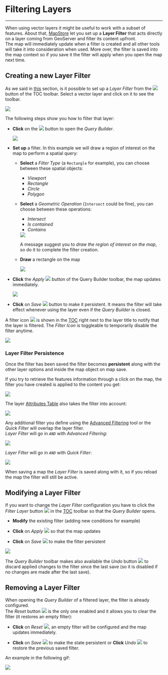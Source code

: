 # Filtering Layers
******************

When using vector layers it might be useful to work with a subset of features.
About that, [MapStore](https://mapstore2.geo-solutions.it/mapstore/#/) let you set up a **Layer Filter** that acts directly on a layer coming from GeoServer and filter its content upfront.  
The map will immediately update when a filter is created and all other tools will take it into consideration when used. More over, the filter is saved into the map context so if you save it the filter will apply when you open the map next time.

Creating a new Layer Filter
---------------------------

As we said  in [this](toc.md#managing-layers) section, is it possible to set up a *Layer Filter* from the <img src="../img/filter-layer.png" style="max-width:30px;"/> button of the TOC toolbar. Select a vector layer and click on it to see the toolbar.

<img src="../img/filter_layer_button.png" />

The following steps show you how to filter that layer:

* **Click** on the <img src="../img/filter-layer.png" style="max-width:30px;"/> button to open the *Query Builder*.

    <img src="../img/query_builder.png" />

* **Set up** a filter. In this example we will draw a region of interest on the map to perform a spatial query:

    * **Select** a *Filter Type* (a `Rectangle` for example), you can choose between these spatial objects:

        * *Viewport*
        * *Rectangle*
        * *Circle*
        * *Polygon*

    * **Select** a *Geometric Operation* (`Intersect` could be fine), you can choose between these operations:

        * *Intersect*
        * *Is contained*
        * *Contains*

        <img src="../img/filter_set_up.png" />

        A message suggest you to *draw the region of interest on the map*, so do it to complete the filter creation.

    * **Draw** a rectangle on the map

        <img src="../img/rectangle_filter.png" />

* **Click** the *Apply* <img src="../img/apply_button.png" style="max-width:30px;"/> button of the Query Builder toolbar, the map updates immediately.

    <img src="../img/applied_filter.png" />

* **Click** on *Save* <img src="../img/save_button.png" style="max-width:30px;"/> button to make it persistent. It means the filter will take effect whenever using the layer even if the *Query Builder* is closed.

A filter icon <img src="../img/filter-layer.png" style="max-width:30px;"/> is shown in the [TOC](toc.md) right next to the layer title to notify that the layer is filtered. The *Filter Icon* is toggleable to temporarily disable the filter anytime.

<img src="../img/enable_layer_filter.gif" />

### Layer Filter Persistence

Once the filter has been saved the filter becomes **persistent** along with the other layer options and inside the map object on map save.

If you try to retrieve the features information through a click on the map, the filter you have created is applied to the content you get:

<img src="../img/get_filtered_features_info.gif" />

The layer [Attributes Table](attributes-table.md) also takes the filter into account:

<img src="../img/filtered_features_grid.png" />

Any additional filter you define using the [Advanced Filtering](attributes-table.md#advanced-filtering) tool or the *Quick Filter* will overlap the layer filter.  
*Layer Filter* will go in *`AND`* with *Advanced Filtering*:

<img src="../img/filtered_advanced_filtering.gif" />

*Layer Filter* will go in *`AND`* with *Quick Filter*:

<img src="../img/filtered_quick_filter.gif" />

When saving a map the *Layer Filter* is saved along with it, so if you reload the map the filter will still be active.

Modifying a Layer Filter
------------------------

If you want to change the *Layer Filter* configuration you have to click the *Filter Layer* button <img src="../img/filter-layer.png" style="max-width:30px;"/> in the [TOC](toc.md) toolbar so that the *Query Builder* opens.

* **Modify** the existing filter (adding new conditions for example)

* **Click** on *Apply* <img src="../img/apply_button.png" style="max-width:30px;"/> so that the map updates

* **Click** on *Save* <img src="../img/save_button.png" style="max-width:30px;"/> to make the filter persistent

<img src="../img/modify_layer_filter.gif" />

The *Query Builder* toolbar makes also available the *Undo* button <img src="../img/undo_button.png" style="max-width:30px;"/> to discard applied changes to the filter since the last save (so it is disabled if no changes are made after the last save).

Removing a Layer Filter
-----------------------

When opening the *Query Builder* of a filtered layer, the filter is already configured.  
The *Reset* button <img src="../img/reset_button.png" style="max-width:30px;"/> is the only one enabled and it allows you to clear the filter (it restores an empty filter):

* **Click** on *Reset* <img src="../img/reset_button.png" style="max-width:30px;"/>, an empty filter will be configured and the map updates immediately.

* **Click** on *Save* <img src="../img/save_button.png" style="max-width:30px;"/> to make the state persistent or **Click** *Undo* <img src="../img/undo_button.png" style="max-width:30px;"/> to restore the previous saved filter.

An example in the following gif:

<img src="../img/remove_layer_filter.gif" />
